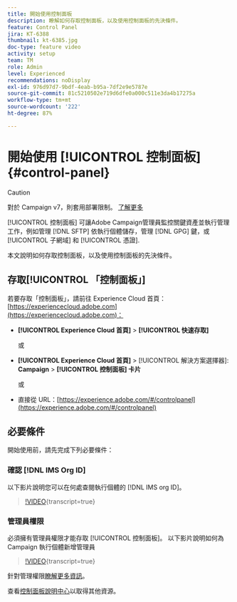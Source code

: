 ```yaml
---
title: 開始使用控制面板
description: 瞭解如何存取控制面板，以及使用控制面板的先決條件。
feature: Control Panel
jira: KT-6388
thumbnail: kt-6385.jpg
doc-type: feature video
activity: setup
team: TM
role: Admin
level: Experienced
recommendations: noDisplay
exl-id: 976d97d7-9bdf-4eab-b95a-7df2e9e5787e
source-git-commit: 81c5210502e719d6dfe0a000c511e3da4b17275a
workflow-type: tm+mt
source-wordcount: '222'
ht-degree: 87%

---
```


# 開始使用 [!UICONTROL 控制面板] {#control-panel}

>[!CAUTION]
> 對於 Campaign v7，則套用部署限制。 [了解更多](https://experienceleague.adobe.com/docs/control-panel/using/faq.html?lang=zh-Hant#v7-restrictions)

[!UICONTROL 控制面板] 可讓Adobe Campaign管理員監控關鍵資產並執行管理工作，例如管理 [!DNL SFTP] 依執行個體儲存，管理 [!DNL GPG] 鍵，或 [!UICONTROL 子網域] 和 [!UICONTROL 憑證].

本文說明如何存取控制面板，以及使用控制面板的先決條件。

## 存取[!UICONTROL 「控制面板」]

若要存取「控制面板」，請前往 Experience Cloud 首頁：[https://experiencecloud.adobe.com](https://experiencecloud.adobe.com)：

* **[!UICONTROL Experience Cloud 首頁]** > **[!UICONTROL 快速存取]**

  或
* **[!UICONTROL Experience Cloud 首頁]**  > [!UICONTROL 解決方案選擇器]: **Campaign** > **[!UICONTROL 控制面板] 卡片**

  或

* 直接從 URL：[https://experience.adobe.com/#/controlpanel](https://experience.adobe.com/#/controlpanel)

## 必要條件

開始使用前，請先完成下列必要條件：

### 確認 [!DNL IMS Org ID]

以下影片說明您可以在何處查閱執行個體的 [!DNL IMS org ID]。

>[!VIDEO](https://video.tv.adobe.com/v/27183?learn=on){transcript=true}

### 管理員權限

必須擁有管理員權限才能存取 [!UICONTROL 控制面板]。
以下影片說明如何為 Campaign 執行個體新增管理員

>[!VIDEO](https://video.tv.adobe.com/v/27147?learn=on){transcript=true}

針對管理權限[瞭解更多資訊](https://experienceleague.adobe.com/docs/control-panel/using/discover-control-panel/managing-permissions.html?lang=zh-Hant#discover-control-panel)。

查看[控制面板說明中心](https://experienceleague.adobe.com/docs/control-panel/using/control-panel-home.html?lang=zh-Hant)以取得其他資源。
